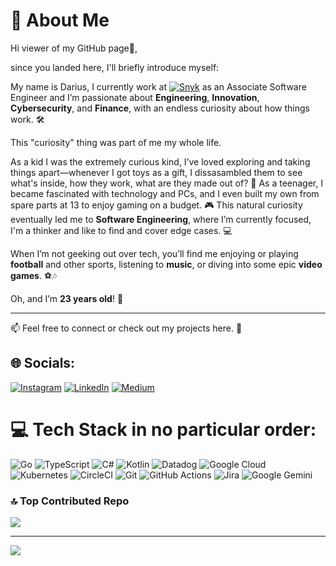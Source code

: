 # 👋 About Me

Hi viewer of my GitHub page👋,

since you landed here, I'll briefly introduce myself:

My name is Darius, I currently work at [![Snyk](https://img.shields.io/badge/Snyk-4C4A73?logo=snyk&logoColor=fff)](#) as an Associate Software Engineer and I’m passionate about **Engineering**, **Innovation**, **Cybersecurity**, and **Finance**, with an endless curiosity about how things work. 🛠️  

This "curiosity" thing was part of me my whole life.

As a kid I was the extremely curious kind, I’ve loved exploring and taking things apart—whenever I got toys as a gift, I dissasambled them to see what's inside, how they work, what are they made out of? 🔧
As a teenager, I became fascinated with technology and PCs, and I even built my own from spare parts at 13 to enjoy gaming on a budget. 🎮 
This natural curiosity eventually led me to **Software Engineering**, where I’m currently focused, I'm a thinker and like to find and cover edge cases. 💻  

When I’m not geeking out over tech, you’ll find me enjoying or playing **football** and other sports, listening to **music**, or diving into some epic **video games**. ⚽🎶  

Oh, and I’m **23 years old**! 🎉

---

📫 Feel free to connect or check out my projects here. 🚀



## 🌐 Socials:
[![Instagram](https://img.shields.io/badge/Instagram-%23E4405F.svg?logo=Instagram&logoColor=white)](https://instagram.com/dariuszdroba) [![LinkedIn](https://img.shields.io/badge/LinkedIn-%230077B5.svg?logo=linkedin&logoColor=white)](https://linkedin.com/in/darius-zdroba-065a71256) [![Medium](https://img.shields.io/badge/Medium-12100E?logo=medium&logoColor=white)](https://medium.com/@dariuszdroba) 

# 💻 Tech Stack in no particular order:
![Go](https://img.shields.io/badge/go-%2300ADD8.svg?style=for-the-badge&logo=go&logoColor=white) ![TypeScript](https://img.shields.io/badge/typescript-%23007ACC.svg?style=for-the-badge&logo=typescript&logoColor=white) ![C#](https://img.shields.io/badge/c%23-%23239120.svg?style=for-the-badge&logo=csharp&logoColor=white) ![Kotlin](https://img.shields.io/badge/kotlin-%237F52FF.svg?style=for-the-badge&logo=kotlin&logoColor=white) ![Datadog](https://img.shields.io/badge/datadog-%23632CA6.svg?style=for-the-badge&logo=datadog&logoColor=white) ![Google Cloud](https://img.shields.io/badge/GoogleCloud-%234285F4.svg?style=for-the-badge&logo=google-cloud&logoColor=white) ![Kubernetes](https://img.shields.io/badge/Kubernetes-326CE5?style=for-the-badge&logo=Kubernetes&logoColor=white) ![CircleCI](https://img.shields.io/badge/circleci-%23161616.svg?style=for-the-badge&logo=circleci&logoColor=white) ![Git](https://img.shields.io/badge/git-%23F05033.svg?style=for-the-badge&logo=git&logoColor=white) ![GitHub Actions](https://img.shields.io/badge/github%20actions-%232671E5.svg?style=for-the-badge&logo=githubactions&logoColor=white) ![Jira](https://img.shields.io/badge/jira-%230A0FFF.svg?style=for-the-badge&logo=jira&logoColor=white) ![Google Gemini](https://img.shields.io/badge/Google%20Gemini-886FBF?logo=googlegemini&logoColor=fff)



### 🔝 Top Contributed Repo
![](https://github-contributor-stats.vercel.app/api?username=DariusZdroba&limit=5&theme=dark&combine_all_yearly_contributions=true)

---
[![](https://visitcount.itsvg.in/api?id=DariusZdroba&icon=0&color=0)](https://visitcount.itsvg.in)

<!-- Proudly created with GPRM ( https://gprm.itsvg.in ) -->
